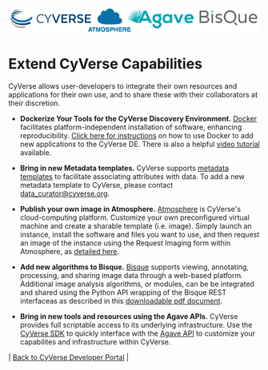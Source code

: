 <a href="https://www.cyverse.org"><img src="cyverse_develop_logo2.png"></a>


# Extend CyVerse Capabilities

CyVerse allows user-developers to integrate their own resources and applications for their own use, and to share these with their collaborators at their discretion.

* **Dockerize Your Tools for the CyVerse Discovery Environment.** [Docker](https://www.docker.com/) facilitates platform-independent installation of software, enhancing reproducibility.  [Click here for instructions](https://wiki.cyverse.org/wiki/display/DEmanual/Dockerizing+Your+Tools+for+the+CyVerse+Discovery+Environment) on how to use Docker to add new applications to the CyVerse DE.  There is also a helpful [video tutorial](https://wiki.cyverse.org/wiki/display/Events/Focus+Forum+Webinar+-+Using+Docker+to+Bring+Tools+into+the+Discovery+Environment) available.

* **Bring in new Metadata templates.** CyVerse supports [metadata templates](https://pods.iplantcollaborative.org/wiki/display/DEmanual/Using+Metadata+in+the+DE) to facilitate associating attributes with data.  To add a new metadata template to CyVerse, please contact [data_curator@cyverse.org](mailto:data_curator@cyverse.org).

* **Publish your own image in Atmosphere.**
[Atmosphere](https://atmo.cyverse.org/) is CyVerse's cloud-computing platform. 
Customize your own preconfigured virtual machine and create a sharable template (i.e. image).
Simply launch an instance, install the software and 
files you want to use, and then request an image of the instance 
using the Request Imaging form within Atmosphere, as [detailed here](https://pods.iplantcollaborative.org/wiki/display/atmman/Requesting+an+Image+of+an+Instance).

* **Add new algorithms to Bisque.**
[Bisque](https://bisque.cyverse.org) supports viewing, annotating, processing, 
and sharing image data through a web-based platform. 
Additional image analysis algorithms, or modules, can be be integrated and shared 
using the Python API wrapping of the Bisque REST interfaceas as described in this [downloadable pdf document](https://wiki.cyverse.org/wiki/download/attachments/22675956/BisqueOverviewModules.pdf).

* **Bring in new tools and resources using the Agave APIs.**
CyVerse provides full scriptable access to its underlying infrastructure.  Use the [CyVerse SDK](cyversesdk.md) to quickly interface with the [Agave API](https://www.agaveapi.co) to customize your capabilites and infrastructure within CyVerse.

| [Back to CyVerse Developer Portal](../index.md) |

